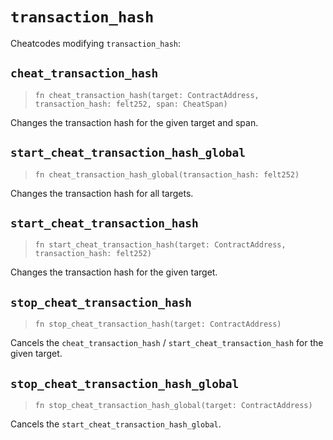 # `transaction_hash`

Cheatcodes modifying `transaction_hash`:

## `cheat_transaction_hash`
> `fn cheat_transaction_hash(target: ContractAddress, transaction_hash: felt252, span: CheatSpan)`

Changes the transaction hash for the given target and span.

## `start_cheat_transaction_hash_global`
> `fn cheat_transaction_hash_global(transaction_hash: felt252)`

Changes the transaction hash for all targets.

## `start_cheat_transaction_hash`
> `fn start_cheat_transaction_hash(target: ContractAddress, transaction_hash: felt252)`

Changes the transaction hash for the given target.

## `stop_cheat_transaction_hash`
> `fn stop_cheat_transaction_hash(target: ContractAddress)`

Cancels the `cheat_transaction_hash` / `start_cheat_transaction_hash` for the given target.

## `stop_cheat_transaction_hash_global`
> `fn stop_cheat_transaction_hash_global(target: ContractAddress)`

Cancels the `start_cheat_transaction_hash_global`.
